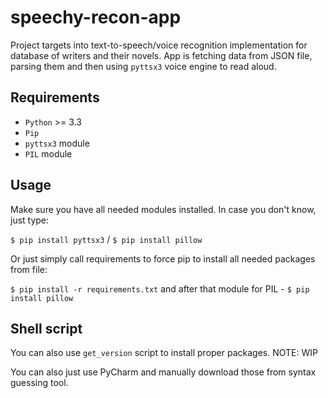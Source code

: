 # speechy-recon-app
Project targets into text-to-speech/voice recognition implementation for database of writers and their novels.
App is fetching data from JSON file, parsing them and then using `pyttsx3` voice engine to read aloud. 

## Requirements
* `Python` >= 3.3
* `Pip`
* `pyttsx3` module
* `PIL` module

## Usage
Make sure you have all needed modules installed. In case you don't know, just type:


`$ pip install pyttsx3` / `$ pip install pillow` 

Or just simply call requirements to force pip to install all needed packages from file:

`$ pip install -r requirements.txt` and after that module for PIL - `$ pip install pillow`

## Shell script
You can also use `get_version` script to install proper packages. 
NOTE: WIP

You can also just use PyCharm and manually download those from syntax guessing tool.
